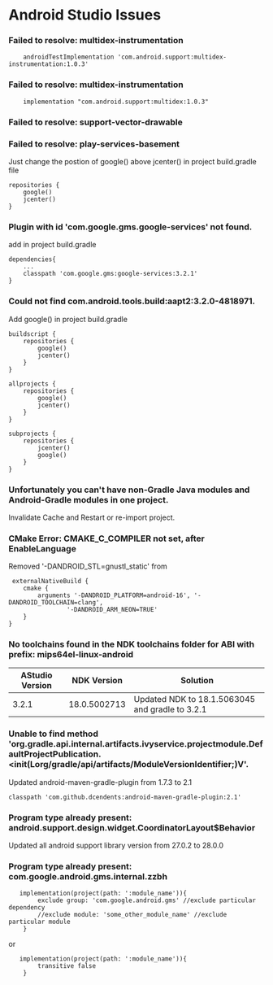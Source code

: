 # Android Studio Issues

### Failed to resolve: multidex-instrumentation
```
    androidTestImplementation 'com.android.support:multidex-instrumentation:1.0.3'
```

### Failed to resolve: multidex-instrumentation
```
    implementation "com.android.support:multidex:1.0.3"
```

### Failed to resolve: support-vector-drawable
### Failed to resolve: play-services-basement
Just change the postion of google() above jcenter() in project build.gradle file
```
repositories {
    google()
    jcenter()
}

```

### Plugin with id 'com.google.gms.google-services' not found.
add in project build.gradle
```
dependencies{
    ...
    classpath 'com.google.gms:google-services:3.2.1'
}
```

### Could not find com.android.tools.build:aapt2:3.2.0-4818971.
Add google() in project build.gradle
```
buildscript {
    repositories {
        google()
        jcenter()
    }
}

allprojects {
    repositories {
        google()
        jcenter()
    }
}

subprojects {
    repositories {
        jcenter()
        google()
    }
}

```

### Unfortunately you can't have non-Gradle Java modules and Android-Gradle modules in one project.
Invalidate Cache and Restart or re-import project. 

### CMake Error: CMAKE_C_COMPILER not set, after EnableLanguage
Removed '-DANDROID_STL=gnustl_static' from
```
 externalNativeBuild {
    cmake {
        arguments '-DANDROID_PLATFORM=android-16', '-DANDROID_TOOLCHAIN=clang',
                '-DANDROID_ARM_NEON=TRUE'
    }
}
```
### No toolchains found in the NDK toolchains folder for ABI with prefix: mips64el-linux-android

| AStudio Version | NDK Version | Solution |
| --------------- | ----------- | -------- |
| 3.2.1 | 18.0.5002713 | Updated NDK to 18.1.5063045 and gradle to 3.2.1 |


### Unable to find method 'org.gradle.api.internal.artifacts.ivyservice.projectmodule.DefaultProjectPublication.<init(Lorg/gradle/api/artifacts/ModuleVersionIdentifier;)V'.

Updated android-maven-gradle-plugin from 1.7.3 to 2.1

``` 
classpath 'com.github.dcendents:android-maven-gradle-plugin:2.1'
```
### Program type already present: android.support.design.widget.CoordinatorLayout$Behavior

Updated all android support library version from 27.0.2 to 28.0.0

### Program type already present: com.google.android.gms.internal.zzbh
```
   implementation(project(path: ':module_name')){
        exclude group: 'com.google.android.gms' //exclude particular dependency
        //exclude module: 'some_other_module_name' //exclude particular module
    }
```
or
```
   implementation(project(path: ':module_name')){
        transitive false
    }
```
    
